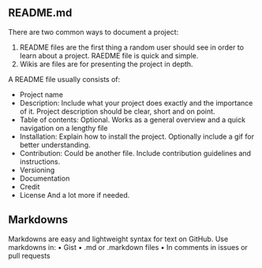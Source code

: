 ## README.md
There are two common ways to document a project: 
1. README files are the first thing a random user should see in order to learn about a project. RAEDME file is quick and simple.
2. Wikis are files are for presenting the project in depth.

A README file usually consists of:
*	Project name
*	Description: Include what your project does exactly and the importance of it. Project description should be clear, short and on point.  
*	Table of contents: Optional. Works as a general overview and a quick navigation on a lengthy file 
*	Installation: Explain how to install the project. Optionally include a gif for better understanding.
*	Contribution: Could be another file. Include contribution guidelines and instructions.  
*	Versioning 
*	Documentation 
*	Credit
*	License
And  a lot more if needed.

## Markdowns
Markdowns are easy and lightweight syntax for text on GitHub.
Use markdowns in:
•	Gist
•	.md or .markdown files
•	In comments in issues or pull requests
